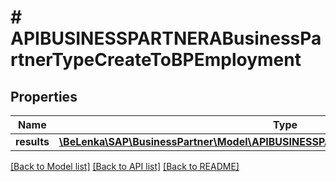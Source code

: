 # # APIBUSINESSPARTNERABusinessPartnerTypeCreateToBPEmployment

## Properties

Name | Type | Description | Notes
------------ | ------------- | ------------- | -------------
**results** | [**\BeLenka\SAP\BusinessPartner\Model\APIBUSINESSPARTNERABPEmploymentTypeCreate[]**](APIBUSINESSPARTNERABPEmploymentTypeCreate.md) |  | [optional]

[[Back to Model list]](../../README.md#models) [[Back to API list]](../../README.md#endpoints) [[Back to README]](../../README.md)
